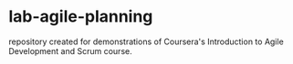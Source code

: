 # lab-agile-planning
repository created for demonstrations of Coursera's Introduction to Agile Development and Scrum course. 
